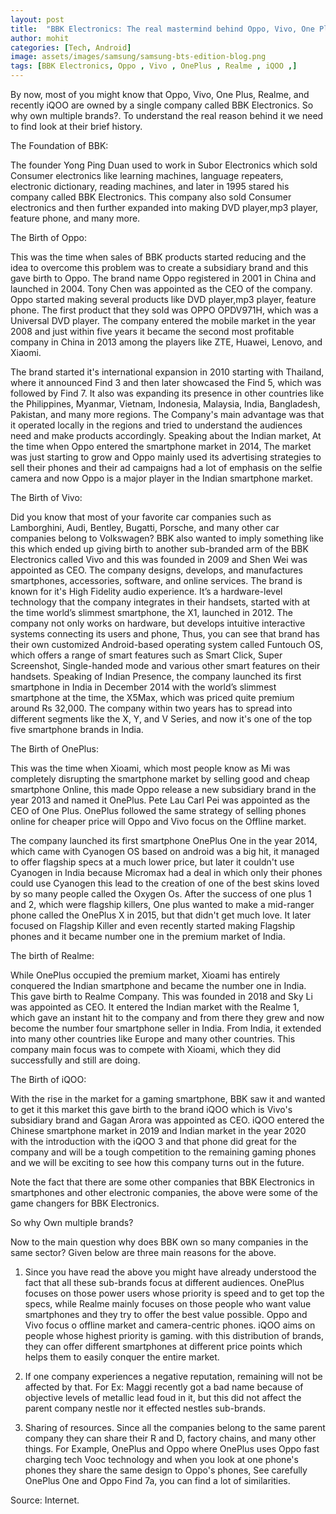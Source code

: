 ```yaml
---
layout: post
title:  "BBK Electronics: The real mastermind behind Oppo, Vivo, One Plus, Realme and iQOO"
author: mohit
categories: [Tech, Android]
image: assets/images/samsung/samsung-bts-edition-blog.png
tags: [BBK Electronics, Oppo , Vivo , OnePlus , Realme , iQOO ,]
---
```

By now, most of you might know that Oppo, Vivo, One Plus, Realme, and recently iQOO are owned by a single company called BBK Electronics. So why own multiple brands?. To understand the real reason behind it we need to find look at their brief history.

The Foundation of BBK:

The founder Yong Ping Duan used to work in Subor Electronics which sold Consumer electronics like learning machines, language repeaters, electronic dictionary, reading machines, and later in 1995 stared his company called BBK Electronics. This company also sold Consumer electronics and then further expanded into making DVD player,mp3 player, feature phone, and many more.

The Birth of Oppo:

This was the time when sales of BBK products started reducing and the idea to overcome this problem was to create a subsidiary brand and this gave birth to Oppo. The brand name Oppo registered in 2001 in China and launched in 2004. Tony Chen was appointed as the CEO of the company. Oppo started making several products like DVD player,mp3 player, feature phone. The first product that they sold was OPPO OPDV971H, which was a Universal DVD player. The company entered the mobile market in the year 2008 and just within five years it became the second most profitable company in China in 2013 among the players like ZTE, Huawei, Lenovo, and Xiaomi.

The brand started it's international expansion in 2010 starting with Thailand, where it announced Find 3 and then later showcased the Find 5, which was followed by Find 7. It also was expanding its presence in other countries like the Philippines, Myanmar, Vietnam, Indonesia, Malaysia, India, Bangladesh, Pakistan, and many more regions. The Company's main advantage was that it operated locally in the regions and tried to understand the audiences need and make products accordingly. Speaking about the Indian market, At the time when Oppo entered the smartphone market in 2014, The market was just starting to grow and Oppo mainly used its advertising strategies to sell their phones and their ad campaigns had a lot of emphasis on the selfie camera and now Oppo is a major player in the Indian smartphone market.  

The Birth of Vivo:

Did you know that most of your favorite car companies such as Lamborghini, Audi, Bentley, Bugatti, Porsche, and many other car companies belong to Volkswagen? BBK also wanted to imply something like this which ended up giving birth to another sub-branded arm of the BBK Electronics called Vivo and this was founded in 2009 and Shen Wei was appointed as CEO. The company designs, develops, and manufactures smartphones, accessories, software, and online services. The brand is known for it's High Fidelity audio experience. It’s a hardware-level technology that the company integrates in their handsets, started with at the time world’s slimmest smartphone, the X1, launched in 2012. The company not only works on hardware, but develops intuitive interactive systems connecting its users and phone, Thus, you can see that brand has their own customized Android-based operating system called Funtouch OS, which offers a range of smart features such as Smart Click, Super Screenshot, Single-handed mode and various other smart features on their handsets. Speaking of Indian Presence, the company launched its first smartphone in India in December 2014 with the world’s slimmest smartphone at the time, the X5Max, which was priced quite premium around Rs 32,000. The company within two years has to spread into different segments like the X, Y, and V Series, and now it's one of the top five smartphone brands in India.

The Birth of OnePlus:

This was the time when Xioami, which most people know as Mi was completely disrupting the smartphone market by selling good and cheap smartphone Online, this made Oppo release a new subsidiary brand in the year 2013 and named it OnePlus. Pete Lau Carl Pei was appointed as the CEO of One Plus. OnePlus followed the same strategy of selling phones online for cheaper price will Oppo and Vivo focus on the Offline market. 

The company launched its first smartphone OnePlus One in the year 2014, which came with Cyanogen OS based on android was a big hit, it managed to offer flagship specs at a much lower price, but later it couldn't use Cyanogen in India because Micromax had a deal in which only their phones could use Cyanogen this lead to the creation of one of the best skins loved by so many people called the Oxygen Os. After the success of one plus 1 and 2, which were flagship killers, One plus wanted to make a mid-ranger phone called the OnePlus X in 2015, but that didn't get much love. It later focused on Flagship Killer and even recently started making Flagship phones and it became number one in the premium market of India.

The birth of Realme:

While OnePlus occupied the premium market, Xioami has entirely conquered the Indian smartphone and became the number one in India. This gave birth to Realme Company. This was founded in 2018 and Sky Li was appointed as CEO. It entered the Indian market with the Realme 1, which gave an instant hit to the company and from there they grew and now become the number four smartphone seller in India. From India, it extended into many other countries like Europe and many other countries. This company main focus was to compete with Xioami, which they did successfully and still are doing.

The Birth of iQOO:

With the rise in the market for a gaming smartphone, BBK saw it and wanted to get it this market this gave birth to the brand iQOO which is Vivo's subsidiary brand and Gagan Arora was appointed as CEO. iQOO entered the Chinese smartphone market in 2019 and Indian market in the year 2020 with the introduction with the iQOO 3 and that phone did great for the company and will be a tough competition to the remaining gaming phones and we will be exciting to see how this company turns out in the future.

Note the fact that there are some other companies that BBK Electronics in smartphones and other electronic companies, the above were some of the game changers for BBK Electronics.

So why Own multiple brands?

Now to the main question why does BBK own so many companies in the same sector? Given below are three main reasons for the above.

1. Since you have read the above you might have already understood the fact that all these sub-brands focus at different audiences. OnePlus focuses on those power users whose priority is speed and to get top the specs, while Realme mainly focuses on those people who want value smartphones and they try to offer the best value possible. Oppo and Vivo focus o  offline market and camera-centric phones. iQOO aims on people whose highest priority is gaming. with this distribution of brands, they can offer different smartphones at different price points which helps them to easily conquer the entire market.

2. If one company experiences a negative reputation, remaining will not be affected by that.
For Ex: Maggi recently got a bad name because of objective levels of metallic lead foud in it, but this did not affect the parent company nestle nor it effected nestles sub-brands.

3. Sharing of resources. Since all the companies belong to the same parent company they can share their R and D, factory chains, and many other things. 
For Example, OnePlus and Oppo where OnePlus uses Oppo fast charging tech Vooc technology and when you look at one phone's phones they share the same design to Oppo's phones, See carefully OnePlus One and Oppo Find 7a, you can find a lot of similarities. 

Source: Internet.

